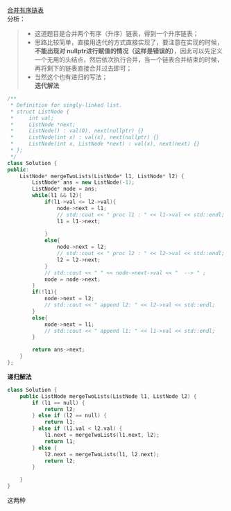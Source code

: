 [合并有序链表](https://leetcode-cn.com/problems/merge-two-sorted-lists/)   
分析：   
> * 这道题目是合并两个有序（升序）链表，得到一个升序链表；  
> * 思路比较简单，直接用迭代的方式直接实现了，要注意在实现的时候，**不能出现对 nullptr进行赋值的情况（这样是错误的）**，因此可以先定义一个无用的头结点，然后依次执行合并，当一个链表合并结束的时候，再将剩下的链表直接合并过去即可；  
> * 当然这个也有递归的写法；   
**迭代解法**   
```C++
/**
 * Definition for singly-linked list.
 * struct ListNode {
 *     int val;
 *     ListNode *next;
 *     ListNode() : val(0), next(nullptr) {}
 *     ListNode(int x) : val(x), next(nullptr) {}
 *     ListNode(int x, ListNode *next) : val(x), next(next) {}
 * };
 */
class Solution {
public:
    ListNode* mergeTwoLists(ListNode* l1, ListNode* l2) {
        ListNode* ans = new ListNode(-1);
        ListNode* node = ans;
        while(l1 && l2){
            if(l1->val <= l2->val){
                node->next = l1;
                // std::cout << " proc l1 : " << l1->val << std::endl;
                l1 = l1->next;
                
            }
            else{
                node->next = l2;
                // std::cout << " proc l2 : " << l2->val << std::endl;
                l2 = l2->next;
            }
            // std::cout << " " << node->next->val << "  --> " ;
            node = node->next;
        }
        if(!l1){
            node->next = l2;
            // std::cout << " append l2: " << l2->val << std::endl;
        }
        else{
            node->next = l1;
            // std::cout << " append l1: " << l1->val << std::endl;
        }

        return ans->next;
    }
};
```   
**递归解法**   
```C++
class Solution {
    public ListNode mergeTwoLists(ListNode l1, ListNode l2) {
        if (l1 == null) {
            return l2;
        } else if (l2 == null) {
            return l1;
        } else if (l1.val < l2.val) {
            l1.next = mergeTwoLists(l1.next, l2);
            return l1;
        } else {
            l2.next = mergeTwoLists(l1, l2.next);
            return l2;
        }

    }
}


```   
这两种

